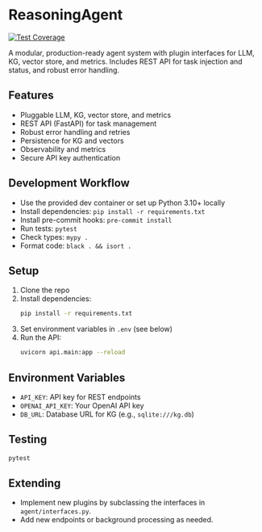 # ReasoningAgent

[![Test Coverage](https://img.shields.io/badge/coverage-unknown-lightgrey)](https://github.com/)

A modular, production-ready agent system with plugin interfaces for LLM, KG, vector store, and metrics. Includes REST API for task injection and status, and robust error handling.

## Features
- Pluggable LLM, KG, vector store, and metrics
- REST API (FastAPI) for task management
- Robust error handling and retries
- Persistence for KG and vectors
- Observability and metrics
- Secure API key authentication

## Development Workflow
- Use the provided dev container or set up Python 3.10+ locally
- Install dependencies: `pip install -r requirements.txt`
- Install pre-commit hooks: `pre-commit install`
- Run tests: `pytest`
- Check types: `mypy .`
- Format code: `black . && isort .`

## Setup
1. Clone the repo
2. Install dependencies:
   ```bash
   pip install -r requirements.txt
   ```
3. Set environment variables in `.env` (see below)
4. Run the API:
   ```bash
   uvicorn api.main:app --reload
   ```

## Environment Variables
- `API_KEY`: API key for REST endpoints
- `OPENAI_API_KEY`: Your OpenAI API key
- `DB_URL`: Database URL for KG (e.g., `sqlite:///kg.db`)

## Testing
```bash
pytest
```

## Extending
- Implement new plugins by subclassing the interfaces in `agent/interfaces.py`.
- Add new endpoints or background processing as needed.